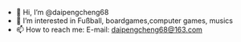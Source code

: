 - 👋 Hi, I’m @daipengcheng68
- 👀 I’m interested in Fußball, boardgames,computer games, musics
- 📫 How to reach me: E-mail: daipengcheng68@163.com

<!---
daipengcheng68/daipengcheng68 is a ✨ special ✨ repository because its `README.md` (this file) appears on your GitHub profile.
You can click the Preview link to take a look at your changes.
--->
